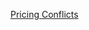 [Pricing Conflicts](https://raw.githubusercontent.com/threefoldfoundation/info_grid/master/docs/faq/pricing_conflicts.md ':include :type=markdown')